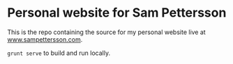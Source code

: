 # Personal website for Sam Pettersson
This is the repo containing the source for my personal website live at www.sampettersson.com.

`grunt serve` to build and run locally.